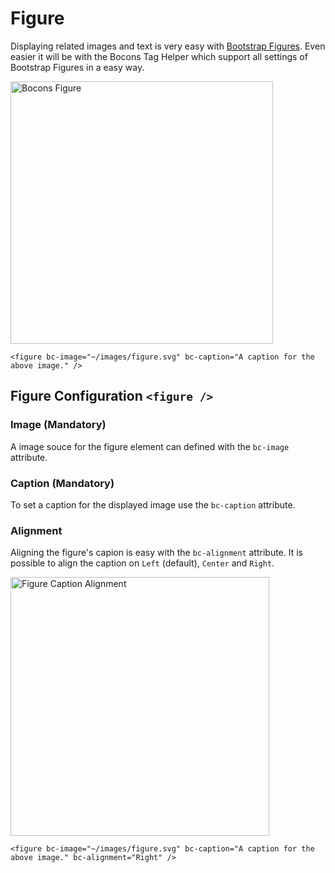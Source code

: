 # Figure

Displaying related images and text is very easy with [Bootstrap Figures](https://getbootstrap.com/docs/4.0/content/figures/). Even easier it will be with the Bocons Tag Helper which support all settings of Bootstrap Figures in a easy way.

<img class="img-shadow img-responsive center-block" src="https://raw.githubusercontent.com/brecons/bootstrap-tag-helper/master/docs/images/figures_01.PNG" width="420" alt="Bocons Figure">

```markup
<figure bc-image="~/images/figure.svg" bc-caption="A caption for the above image." />
```

## Figure Configuration `<figure />`

### Image (Mandatory)

A image souce for the figure element can defined with the `bc-image` attribute.

### Caption (Mandatory)

To set a caption for the displayed image use the `bc-caption` attribute.

### Alignment

Aligning the figure's capion is easy with the `bc-alignment` attribute. It is possible to align the caption on `Left` (default), `Center` and `Right`.

<img class="img-shadow img-responsive center-block" src="https://raw.githubusercontent.com/brecons/bootstrap-tag-helper/master/docs/images/figures_02.PNG" width="414" alt="Figure Caption Alignment">

```markup
<figure bc-image="~/images/figure.svg" bc-caption="A caption for the above image." bc-alignment="Right" />
```